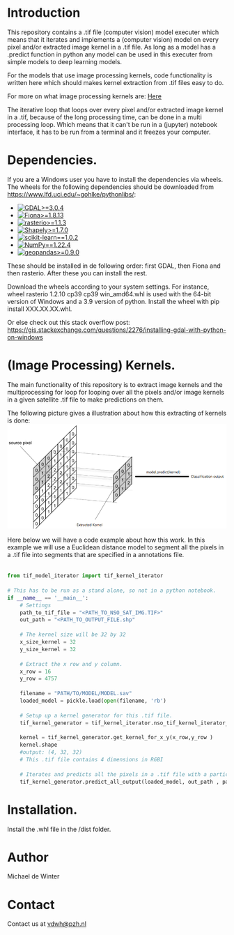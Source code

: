 # Introduction 

This repository contains a .tif file (computer vision) model executer which means that it iterates and implements a (computer vision) model on every pixel and/or extracted image kernel in a .tif file.
As long as a model has a .predict function in python any model can be used in this executer from simple models to deep learning models.

For the models that use image processing kernels, code functionality is written here which should makes kernel extraction from .tif files easy to do. 

For more on what image processing kernels are: [Here](https://en.wikipedia.org/wiki/Kernel_(image_processing))

The iterative loop that loops over every pixel and/or extracted image kernel in a .tif, because of the long processing time, can be done in a multi processing loop.
Which means that it can't be run in a (jupyter) notebook interface, it has to be run from a terminal and it freezes your computer.


# Dependencies.
If you are a Windows user you have to install the dependencies via wheels. The wheels for the following dependencies should be downloaded from https://www.lfd.uci.edu/~gohlke/pythonlibs/:

- [![GDAL>=3.0.4 ](https://img.shields.io/badge/GDAL-%3E%3D3.0.4-blue)](https://gdal.org/)
- [![Fiona>=1.8.13 ](https://img.shields.io/badge/Fiona-%3E%3D1.8.13-green)](https://pypi.org/project/Fiona/)
- [![rasterio>=1.1.3 ](https://img.shields.io/badge/rasterio-%3E%3D1.1.3-blue)](https://rasterio.readthedocs.io/en/latest/)
- [![Shapely>=1.7.0 ](https://img.shields.io/badge/Shapely-%3E%3D1.7.0-green)](https://shapely.readthedocs.io/en/stable/manual.html)
- [![scikit-learn==1.0.2](https://img.shields.io/badge/scikit--learn-%3D%3D1.0.2-blue)](https://scikit-learn.org/stable/)
- [![NumPy==1.22.4](https://img.shields.io/badge/NumPy-%3D%3D1.22.4-green)](https://numpy.org/)
- [![geopandas>=0.9.0](https://img.shields.io/badge/geopandas-%3E%3D0.9.0-blue)](https://geopandas.org/en/stable/)

These should be installed in de following order: first GDAL, then Fiona and then rasterio. After these you can install the rest.

Download the wheels according to your system settings. For instance, wheel rasterio 1.2.10 cp39 cp39 win_amd64.whl is used with the 64-bit version of Windows and a 3.9 version of python. Install the wheel with pip install XXX.XX.XX.whl.

Or else check out this stack overflow post:
https://gis.stackexchange.com/questions/2276/installing-gdal-with-python-on-windows 


# (Image Processing) Kernels.
The main functionality of this repository is to extract image kernels and the multiprocessing for loop for looping over all the pixels and/or image kernels in a given satellite .tif file to make predictions on them.

The following picture gives a illustration about how this extracting  of kernels is done:
![Alt text](kernel_extract.png?raw=true "Title")


Here below we will have a code example about how this work. In this example we will use a Euclidean distance model to segment all the pixels in a .tif file into segments that are specified in a annotations file.

```python

from tif_model_iterator import tif_kernel_iterator

# This has to be run as a stand alone, so not in a python notebook.
if __name__ == '__main__':
    # Settings
    path_to_tif_file = "<PATH_TO_NSO_SAT_IMG.TIF>"
    out_path = "<PATH_TO_OUTPUT_FILE.shp"

    # The kernel size will be 32 by 32
    x_size_kernel = 32
    y_size_kernel = 32

    # Extract the x row and y column.
    x_row = 16
    y_row = 4757

    filename = "PATH/TO/MODEL/MODEL.sav"   
    loaded_model = pickle.load(open(filename, 'rb')

    # Setup up a kernel generator for this .tif file.
    tif_kernel_generator = tif_kernel_iterator.nso_tif_kernel_iterator_generator(path_to_tif_file, x_size_kernel, y_size_kernel)

    kernel = tif_kernel_generator.get_kernel_for_x_y(x_row,y_row )
    kernel.shape
    #output: (4, 32, 32)
    # This .tif file contains 4 dimensions in RGBI 

    # Iterates and predicts all the pixels in a .tif file with a particular model and stores the dissolved results in the out_path file in a multiprocessing way. So this has to be run from a terminal.  
    tif_kernel_generator.predict_all_output(loaded_model, out_path , parts = 3)
```
# Installation.

Install the .whl file in the /dist folder.

# Author
Michael de Winter

# Contact

Contact us at vdwh@pzh.nl







